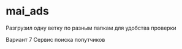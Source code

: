# mai_ads

Разгрузил одну ветку по разным папкам для удобства проверки

Вариант 7 Сервис поиска попутчиков